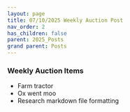 ```yaml
---
layout: page
title: 07/10/2025 Weekly Auction Post
nav_order: 2
has_children: false
parent: 2025_Posts
grand parent: Posts
---
```


### Weekly Auction Items

- Farm tractor
- Ox went moo
- Research markdown file formatting
